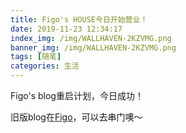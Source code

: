 ```yaml
---
title: Figo's HOUSE今日开始营业！
date: 2019-11-23 12:34:17
index_img: /img/WALLHAVEN-2KZVMG.png
banner_img: /img/WALLHAVEN-2KZVMG.png
tags: [随笔]
categories: 生活
---
```




Figo's blog重启计划，今日成功！

旧版blog在[Figo](https://huxinpengfigo.github.io)，可以去串门噢～

